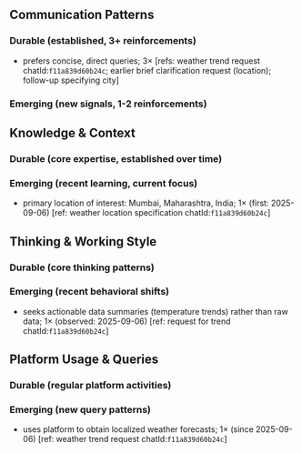 ## Communication Patterns
### Durable (established, 3+ reinforcements)
- prefers concise, direct queries; 3× [refs: weather trend request chatId:`f11a839d60b24c`; earlier brief clarification request (location); follow-up specifying city]

### Emerging (new signals, 1-2 reinforcements)

## Knowledge & Context
### Durable (core expertise, established over time)

### Emerging (recent learning, current focus)
- primary location of interest: Mumbai, Maharashtra, India; 1× (first: 2025-09-06) [ref: weather location specification chatId:`f11a839d60b24c`]

## Thinking & Working Style
### Durable (core thinking patterns)

### Emerging (recent behavioral shifts)
- seeks actionable data summaries (temperature trends) rather than raw data; 1× (observed: 2025-09-06) [ref: request for trend chatId:`f11a839d60b24c`]

## Platform Usage & Queries
### Durable (regular platform activities)

### Emerging (new query patterns)
- uses platform to obtain localized weather forecasts; 1× (since 2025-09-06) [ref: weather trend request chatId:`f11a839d60b24c`]